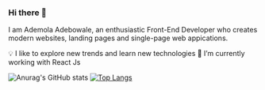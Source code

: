 ### Hi there 👋

I am Ademola Adebowale, an enthusiastic Front-End Developer who creates modern websites, landing pages and single-page web appications.

💡 I like to explore new trends and learn new technologies
🌱 I’m currently working with React Js






![Anurag's GitHub stats](https://github-readme-stats.vercel.app/api?username=ghost-xdd&show_icons=true&theme=cobalt)
[![Top Langs](https://github-readme-stats.vercel.app/api/top-langs/?username=ghost-xdd&layout=compact)](https://github.com/anuraghazra/github-readme-stats)

<!--
**Ghost-xDD/Ghost-xDD** is a ✨ _special_ ✨ repository because its `README.md` (this file) appears on your GitHub profile.

Here are some ideas to get you started:

- 🔭 I’m currently working on ...
- 🌱 I’m currently learning ...
- 👯 I’m looking to collaborate on ...
- 🤔 I’m looking for help with ...
- 💬 Ask me about ...
- 📫 How to reach me: ...
- 😄 Pronouns: ...
- ⚡ Fun fact: ...
-->
